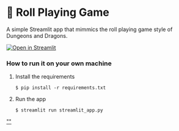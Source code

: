 # 🎈 Roll Playing Game

A simple Streamlit app that mimmics the roll playing game style of Dungeons and Dragons.

[![Open in Streamlit](https://static.streamlit.io/badges/streamlit_badge_black_white.svg)](https://game.streamlit.app/)

### How to run it on your own machine

1. Install the requirements

   ```
   $ pip install -r requirements.txt
   ```

2. Run the app

   ```
   $ streamlit run streamlit_app.py
   ```
[""]("Screenshot")
